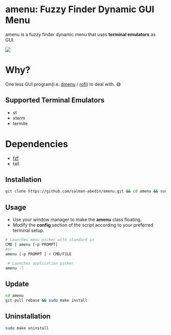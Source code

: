 # amenu: Fuzzy Finder Dynamic GUI Menu

amenu is a fuzzy finder dynamic menu that uses **terminal emulators** as GUI.

![](https://gitlab.com/salman-abedin/assets/-/raw/master/amenu.gif)

# Why?

One less GUI program(i.e.
[dmenu](https://tools.suckless.org/dmenu/)
/
[rofi](https://github.com/davatorium/rofi))
to deal with. 😅

## Supported Terminal Emulators

-  st
-  xterm
-  termite

# Dependencies

-  [fzf](https://github.com/junegunn/fzf)
-  tail

## Installation

```sh
git clone https://github.com/salman-abedin/amenu.git && cd amenu && sudo make install
```

## Usage

-  Use your window manager to make the **amenu** class floating.
-  Modify the **config** section of the script according to your preferred terminal setup.

```sh
# Launches menu picker with standard in
CMD | amenu [-p PROMPT]
#or
amenu [-p PROMPT ] < CMD/FILE

 # Launches application picker
amenu -l
```

## Update

```sh
cd amenu
git pull rebase && sudo make install
```

## Uninstallation

```sh
sudo make uninstall
```
